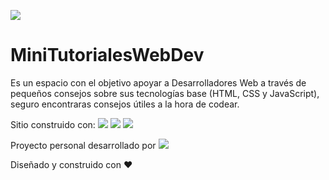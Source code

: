 ![](https://firebasestorage.googleapis.com/v0/b/base-de-imagenes-proyectos.appspot.com/o/LogoMTWD_blanco.png?alt=media&token=09044166-5f14-4699-b77a-b107e372d885)

# MiniTutorialesWebDev

Es un espacio con el objetivo apoyar a Desarrolladores Web a través de pequeños consejos sobre sus tecnologías base (HTML, CSS y JavaScript), seguro encontraras consejos útiles a la hora de codear.

Sitio construido con:  ![](https://firebasestorage.googleapis.com/v0/b/base-de-imagenes-proyectos.appspot.com/o/html.svg?alt=media&token=a584821b-2894-48f6-81a3-00b4baf2a16d)   ![](https://firebasestorage.googleapis.com/v0/b/base-de-imagenes-proyectos.appspot.com/o/css.svg?alt=media&token=c74c7d78-409e-41f6-bc71-640573deb7da)   ![](https://firebasestorage.googleapis.com/v0/b/base-de-imagenes-proyectos.appspot.com/o/javascript.svg?alt=media&token=fe012c39-c121-4209-b918-5a19b5f38f52)

Proyecto personal desarrollado por ![](https://firebasestorage.googleapis.com/v0/b/base-de-imagenes-proyectos.appspot.com/o/LogoKike_peque%C3%B1o.png?alt=media&token=d8e176a4-f349-4a33-b0ee-99ca18731e9f)

Diseñado y construido con ❤️
